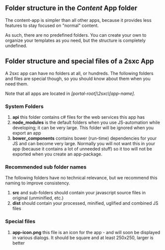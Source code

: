 ## Folder structure in the _Content_ App folder
The content-app is simpler than all other apps, because it provides less features to stay focused on "normal" content. 

As such, there are no predefined folders. You can create your own to organize your templates as you need, but the structure is completely undefined. 

## Folder structure and special files of a 2sxc App
A 2sxc app can have no folders at all, or hundreds. The following folders and files are special though, so you should know about them when you need them. 

Note that all apps are located in _\[portal-root\]\2sxc\\\[app-name\]_.

### System Folders
1. **api** this folder contains c# files for the web services this app has
2. **node_modules** is the default folders when you use JS-automation while developing; it can be very large. This folder will be ignored when you export an app
3. **bower_components** contains bower (run-time) dependencies for your JS and can become very large. Normally you will not want this in your app (because it contains a lot of unneeded stuff) so it too will not be exported when you create an app-package. 

### Recommended sub folder names
The following folders have no technical relevance, but we recommend this naming to improve consistency.
1. **src** and sub-folders should contain your javascript source files in original (unminified, etc.)
1. **dist** should contain your processed, minified, uglified and combined JS files

### Special files
1. **app-icon.png** this file is an icon for the app - and will soon be displayed in various dialogs. It should be square and at least 250x250, larger is better

